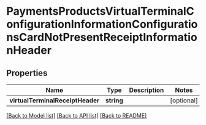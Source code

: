 # PaymentsProductsVirtualTerminalConfigurationInformationConfigurationsCardNotPresentReceiptInformationHeader

## Properties
Name | Type | Description | Notes
------------ | ------------- | ------------- | -------------
**virtualTerminalReceiptHeader** | **string** |  | [optional] 

[[Back to Model list]](../README.md#documentation-for-models) [[Back to API list]](../README.md#documentation-for-api-endpoints) [[Back to README]](../README.md)


